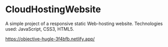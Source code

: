 # CloudHostingWebsite

A simple project of a responsive static Web-hosting website. Technologies used: JavaScript, CSS3, HTML5.

https://objective-hugle-3f4bfb.netlify.app/
